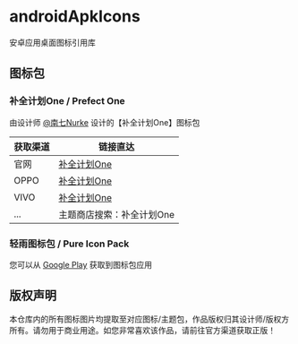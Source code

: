# androidApkIcons

安卓应用桌面图标引用库

## 图标包

### 补全计划One / Prefect One

由设计师 [@南七Nurke](https://m.duckyset.com/) 设计的【补全计划One】图标包

| 获取渠道     | 链接直达 |
| ------------ | ------------ |
| 官网  | [补全计划One](https://m.duckyset.com/pd.jsp?pid=7) |
| OPPO  | [补全计划One](https://activity-cdo.heytapimage.com/cdo-activity/static/themeDetailShare/dist/themedetail/index.html?masterId=4837963&region=CN&type=0) |
| VIVO | [补全计划One](https://ai-h5.vivo.com.cn/itheme-share-detail/index.html?themetype=1&resId=100170918) |
| ... | 主题商店搜索：补全计划One |

### 轻雨图标包 / Pure Icon Pack

您可以从 [Google Play](https://play.google.com/store/apps/details?id=me.morirain.dev.iconpack.pure) 获取到图标包应用

## 版权声明

本仓库内的所有图标图片均提取至对应图标/主题包，作品版权归其设计师/版权方所有。请勿用于商业用途。如您非常喜欢该作品，请前往官方渠道获取正版！
